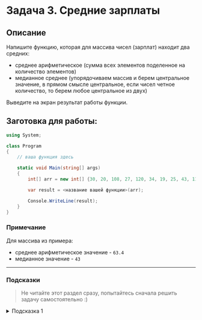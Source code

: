 # Задача 3. Средние зарплаты

## Описание

Напишите функцию, которая для массива чисел (зарплат) находит два средних:

- среднее арифметическое (сумма всех элементов поделенное на количество элементов)
- медианное среднее (упорядочиваем массив и берем центральное значение, в прямом смысле центральное, если чисел четное количество, то берем любое центральное из двух)

Выведите на экран результат работы функции.

## Заготовка для работы:

```cs
using System;

class Program
{
    // ваша функция здесь

    static void Main(string[] args)
    {
        int[] arr = new int[] {30, 20, 108, 27, 120, 34, 19, 25, 43, 112, 48, 20, 37, 23, 101, 43, 98, 54, 23, 204, 58, 88, 212, 32, 27, 43, 56, 77, 33, 87};

        var result = <название вашей функции>(arr);

        Console.WriteLine(result);
    }
}
```

### Примечание

Для массива из примера:

- среднее арифметическое значение - `63.4`
- медианное значение - `43`

---

### Подсказки

> Не читайте этот раздел сразу, попытайтесь сначала решить задачу самостоятельно :)

<details>

<summary>Подсказка 1</summary>

Для вычисления среднего арифметического стоит вспомнить, как производится деление целочисленных типов и что необходимо сделать, чтобы результатом деления стало дробное число.

</details>
